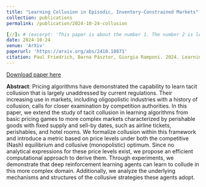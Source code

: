 ```yaml
---
title: "Learning Collusion in Episodic, Inventory-Constrained Markets"
collection: publications
permalink: /publication/2024-10-24-collusion

[//]: # (excerpt: 'This paper is about the number 1. The number 2 is left for future work.')
date: 2024-10-24
venue: 'ArXiv'
paperurl: 'https://arxiv.org/abs/2410.18871'
citation: Paul Friedrich, Barna Pásztor, Giorgia Ramponi. 2024. Learning Collusion in Episodic, Inventory-Constrained Markets. ArXiv.
---
```

[Download paper here](https://arxiv.org/abs/2410.18871)

**Abstract**:
Pricing algorithms have demonstrated the capability to learn tacit collusion that is largely unaddressed by current regulations.
Their increasing use in markets, including oligopolistic industries with a history of collusion, calls for closer examination by competition authorities.
In this paper, we extend the study of tacit collusion in learning algorithms from basic pricing games to more complex markets characterized by perishable 
goods with fixed supply and sell-by dates, such as airline tickets, perishables, and hotel rooms. 
We formalize collusion within this framework and introduce a metric based on price levels under both the competitive (Nash) equilibrium and collusive (monopolistic) optimum. 
Since no analytical expressions for these price levels exist, we propose an efficient computational approach to derive them. 
Through experiments, we demonstrate that deep reinforcement learning agents can learn to collude in this more complex domain. 
Additionally, we analyze the underlying mechanisms and structures of the collusive strategies these agents adopt.